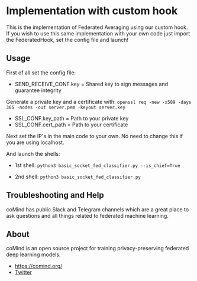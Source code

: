 # Implementation with custom hook

This is the implementation of Federated Averaging using our custom hook. If you wish to use this same implementation with your own code just import the FederatedHook, set the config file and launch!

## Usage

First of all set the config file:

* SEND_RECEIVE_CONF.key = Shared key to sign messages and guarantee integrity

Generate a private key and a certificate with: `openssl req -new -x509 -days 365 -nodes -out server.pem -keyout server.key`

* SSL_CONF.key_path = Path to your private key
* SSL_CONF.cert_path = Path to your certificate

Next set the IP's in the main code to your own. No need to change this if you are using localhost.

And launch the shells:

* 1st shell: `python3 basic_socket_fed_classifier.py --is_chief=True`

* 2nd shell: `python3 basic_socket_fed_classifier.py`

## Troubleshooting and Help

coMind has public Slack and Telegram channels which are a great place to ask questions and all things related to federated machine learning.

## About

coMind is an open source project for training privacy-preserving federated deep learning models. 

* https://comind.org/
* [Twitter](https://twitter.com/coMindOrg)
